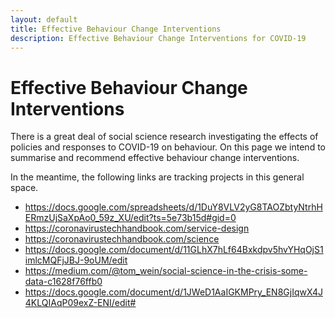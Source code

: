 ```yaml
---
layout: default
title: Effective Behaviour Change Interventions
description: Effective Behaviour Change Interventions for COVID-19
---
```


# Effective Behaviour Change Interventions

There is a great deal of social science research investigating the effects of policies and responses to COVID-19 on behaviour. On this page we intend to summarise and recommend effective behaviour change interventions.

In the meantime, the following links are tracking projects in this general space.

* https://docs.google.com/spreadsheets/d/1DuY8VLV2yG8TAOZbtyNtrhHERmzUjSaXpAo0_59z_XU/edit?ts=5e73b15d#gid=0
* https://coronavirustechhandbook.com/service-design
* https://coronavirustechhandbook.com/science
* https://docs.google.com/document/d/11GLhX7hLf64Bxkdpv5hvYHqOjS1imlcMQFjJBJ-9oUM/edit
* https://medium.com/@tom_wein/social-science-in-the-crisis-some-data-c1628f76ffb0
* https://docs.google.com/document/d/1JWeD1AaIGKMPry_EN8GjIqwX4J4KLQIAqP09exZ-ENI/edit#
